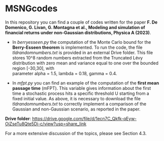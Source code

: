 # MSNGcodes
In this repository you can find a couple of codes written for the paper **F. De Domenico, G. Livan, G. Montagna et al., Modeling and simulation of financial returns under non-Gaussian distributions, Physica A (2023)**.

- In _berryesseen.py_ the computation of the Monte Carlo bound for the **Berry-Esseen theorem** is implemented. 
  To run the code, the file _tldrandomnumbers.txt_ is provided in an external Drive folder. This file stores 10^8 random numbers 
  extracted from the Truncated Lévy distribution with zero mean and variance equal to one over the bounded region [-30,30], with    
  parameter alpha = 1.5, lambda = 0.18, gamma = 0.4.


- In _mfpt.py_ you can find an example of the computation of the **first mean passage time** (mFPT). This variable gives information about
  the first time a stochastic process hits a specific threshold U starting from a fixed initial value. 
  As above, it is necessary to download the file _tldrandomnumbers.txt_ to correctly implement a comparison of the Gaussian and 
  non-Gaussian scenario, as reported in the paper. 

**Drive folder**: https://drive.google.com/file/d/1ecn7C_Qkfk-qEyw-OjZseTu8Qte5Di-c/view?usp=share_link

For a more extensive discussion of the topics, please see Section 4.3.
